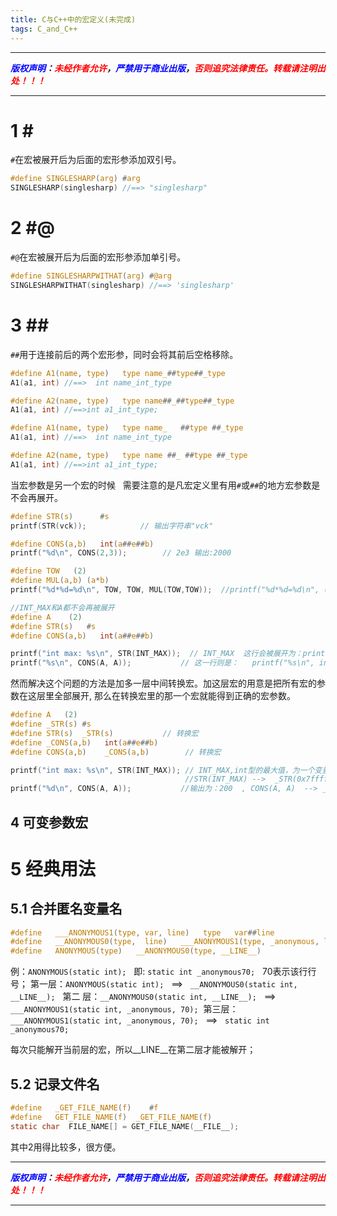 ```yaml
---
title: C与C++中的宏定义(未完成)
tags: C_and_C++
---
```


------

***<font color=blue>版权声明</font>：<font color=red>未经作者允许</font>，<font color=blue>严禁用于商业出版</font>，<font color=red>否则追究法律责任。转载请注明出处！！！</font>***

------

# 1 \#
`#`在宏被展开后为后面的宏形参添加双引号。
```c
#define SINGLESHARP(arg) #arg
SINGLESHARP(singlesharp) //==> "singlesharp"
```
# 2 \#@
`#@`在宏被展开后为后面的宏形参添加单引号。
```c
#define SINGLESHARPWITHAT(arg) #@arg
SINGLESHARPWITHAT(singlesharp) //==> 'singlesharp'
```
# 3 \##
`##`用于连接前后的两个宏形参，同时会将其前后空格移除。
```c
#define A1(name, type)   type name_##type##_type
A1(a1, int) //==>  int name_int_type

#define A2(name, type)   type name##_##type##_type
A1(a1, int) //==>int a1_int_type;

#define A1(name, type)   type name_   ##type ##_type 
A1(a1, int) //==>  int name_int_type

#define A2(name, type)   type name ##_ ##type ##_type
A1(a1, int) //==>int a1_int_type;
```
当宏参数是另一个宏的时候   需要注意的是凡宏定义里有用`#`或`##`的地方宏参数是不会再展开。

```c
#define STR(s)      #s  
printf(STR(vck));            // 输出字符串"vck" 

#define CONS(a,b)   int(a##e##b)
printf("%d\n", CONS(2,3));        // 2e3 输出:2000 

#define TOW   (2) 
#define MUL(a,b) (a*b)
printf("%d*%d=%d\n", TOW, TOW, MUL(TOW,TOW));  //printf("%d*%d=%d\n", (2), (2), ((2)*(2))); 

//INT_MAX和A都不会再被展开
#define A    (2)  
#define STR(s)   #s 
#define CONS(a,b)   int(a##e##b)

printf("int max: %s\n", STR(INT_MAX));  // INT_MAX  这行会被展开为：printf("int max: %s\n", "INT_MAX");
printf("%s\n", CONS(A, A));           // 这一行则是：   printf("%s\n", int(AeA));
```

然而解决这个问题的方法是加多一层中间转换宏。加这层宏的用意是把所有宏的参数在这层里全部展开, 那么在转换宏里的那一个宏就能得到正确的宏参数。

```c
#define A   (2)  
#define _STR(s) #s   
#define STR(s)  _STR(s)           // 转换宏   
#define _CONS(a,b)   int(a##e##b)  
#define CONS(a,b)    _CONS(a,b)        // 转换宏 

printf("int max: %s\n", STR(INT_MAX)); // INT_MAX,int型的最大值，为一个变量。输出为: int max: 0x7fffffff
                                       //STR(INT_MAX) -->  _STR(0x7fffffff) 
printf("%d\n", CONS(A, A));           //输出为：200  , CONS(A, A)  --> _CONS((2), (2))  --> int((2)e(2)) 
```

## 4 可变参数宏

# 5 经典用法  
## 5.1 合并匿名变量名  
```c
#define   ___ANONYMOUS1(type, var, line)   type   var##line  
#define   __ANONYMOUS0(type,  line)   ___ANONYMOUS1(type, _anonymous, line)  
#define   ANONYMOUS(type)   __ANONYMOUS0(type, __LINE__)   
```
例：`ANONYMOUS(static int);`   即: `static int _anonymous70;`   70表示该行行号；
第一层：`ANONYMOUS(static int);`   ==>   `__ANONYMOUS0(static int, __LINE__);`  
第二 层：`__ANONYMOUS0(static int, __LINE__);`   ==>   `___ANONYMOUS1(static int, _anonymous, 70);` 
第三层：`___ANONYMOUS1(static int, _anonymous, 70);`   ==>   `static int   _anonymous70;`

每次只能解开当前层的宏，所以__LINE__在第二层才能被解开；


## 5.2 记录文件名   
```c
#define   _GET_FILE_NAME(f)    #f   
#define   GET_FILE_NAME(f)  _GET_FILE_NAME(f)   
static char  FILE_NAME[] = GET_FILE_NAME(__FILE__); 
```
其中2用得比较多，很方便。





------

***<font color=blue>版权声明</font>：<font color=red>未经作者允许</font>，<font color=blue>严禁用于商业出版</font>，<font color=red>否则追究法律责任。转载请注明出处！！！</font>***

------
